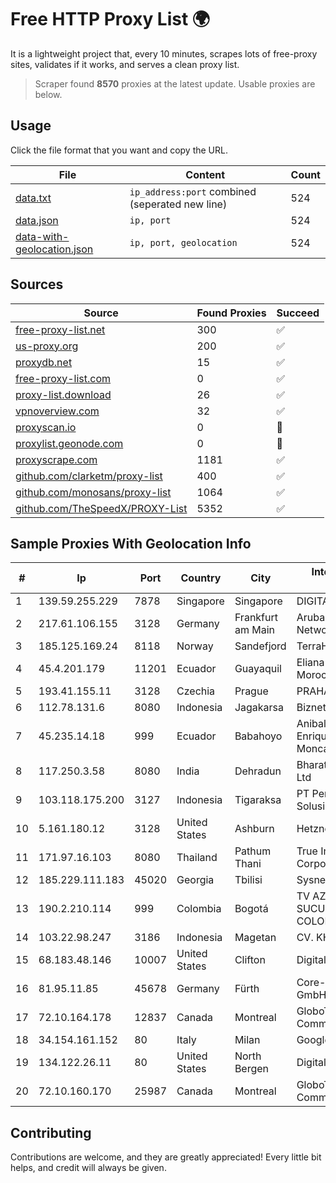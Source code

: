 
# Free HTTP Proxy List 🌍

It is a lightweight project that, every 10 minutes, scrapes lots of free-proxy sites, validates if it works, and serves a clean proxy list.


> Scraper found **8570** proxies at the latest update. Usable proxies are below.

## Usage

Click the file format that you want and copy the URL.


|File|Content|Count|
|----|-------|-----|
|[data.txt](https://raw.githubusercontent.com/themiralay/Proxy-List-World/master/data.txt)|`ip_address:port` combined (seperated new line)|524|
|[data.json](https://raw.githubusercontent.com/themiralay/Proxy-List-World/master/data.json)|`ip, port`|524|
|[data-with-geolocation.json](https://raw.githubusercontent.com/themiralay/Proxy-List-World/master/data-with-geolocation.json)|`ip, port, geolocation`|524|

## Sources

|Source|Found Proxies|Succeed|
|------|-------------|-------|
|[free-proxy-list.net](https://free-proxy-list.net)|300|✅|
|[us-proxy.org](https://www.us-proxy.org)|200|✅|
|[proxydb.net](http://proxydb.net)|15|✅|
|[free-proxy-list.com](https://free-proxy-list.com/?page=&port=&type%5B%5D=http&type%5B%5D=https&up_time=0&search=Search)|0|✅|
|[proxy-list.download](https://www.proxy-list.download/HTTP)|26|✅|
|[vpnoverview.com](https://vpnoverview.com/privacy/anonymous-browsing/free-proxy-servers)|32|✅|
|[proxyscan.io](https://www.proxyscan.io)|0|🚫|
|[proxylist.geonode.com](https://proxylist.geonode.com/api/proxy-list?limit=300&page=1&sort_by=lastChecked&sort_type=desc&protocols=http,https)|0|🚫|
|[proxyscrape.com](https://api.proxyscrape.com/v2/?request=displayproxies&protocol=http&timeout=10000&country=all&ssl=all&anonymity=all)|1181|✅|
|[github.com/clarketm/proxy-list](https://raw.githubusercontent.com/clarketm/proxy-list/master/proxy-list-raw.txt)|400|✅|
|[github.com/monosans/proxy-list](https://raw.githubusercontent.com/monosans/proxy-list/main/proxies/http.txt)|1064|✅|
|[github.com/TheSpeedX/PROXY-List](https://raw.githubusercontent.com/TheSpeedX/PROXY-List/master/http.txt)|5352|✅|


## Sample Proxies With Geolocation Info

|#|Ip|Port|Country|City|Internet Service Provider|
|-|--|----|-------|----|-------------------------|
|1|139.59.255.229|7878|Singapore|Singapore|DIGITALOCEAN|
|2|217.61.106.155|3128|Germany|Frankfurt am Main|Aruba GmbH Cloud Network DC05|
|3|185.125.169.24|8118|Norway|Sandefjord|TerraHost AS|
|4|45.4.201.179|11201|Ecuador|Guayaquil|Eliana Vanessa Morocho Oña|
|5|193.41.155.11|3128|Czechia|Prague|PRAHA12.com s.r.o.|
|6|112.78.131.6|8080|Indonesia|Jagakarsa|Biznet Networks|
|7|45.235.14.18|999|Ecuador|Babahoyo|Anibal Humberto Enriquez Moncayo(Comunicate)|
|8|117.250.3.58|8080|India|Dehradun|Bharat Sanchar Nigam Ltd|
|9|103.118.175.200|3127|Indonesia|Tigaraksa|PT Perwira Media Solusi|
|10|5.161.180.12|3128|United States|Ashburn|Hetzner Online GmbH|
|11|171.97.16.103|8080|Thailand|Pathum Thani|True Internet Corporation CO. Ltd.|
|12|185.229.111.183|45020|Georgia|Tbilisi|Sysnet LLC|
|13|190.2.210.114|999|Colombia|Bogotá|TV AZTECA SUCURSAL COLOMBIA|
|14|103.22.98.247|3186|Indonesia|Magetan|CV. KHALISTA GROUP|
|15|68.183.48.146|10007|United States|Clifton|DigitalOcean, LLC|
|16|81.95.11.85|45678|Germany|Fürth|Core-Backbone GmbH|
|17|72.10.164.178|12837|Canada|Montreal|GloboTech Communications|
|18|34.154.161.152|80|Italy|Milan|Google LLC|
|19|134.122.26.11|80|United States|North Bergen|DigitalOcean, LLC|
|20|72.10.160.170|25987|Canada|Montreal|GloboTech Communications|



## Contributing

Contributions are welcome, and they are greatly appreciated! Every
little bit helps, and credit will always be given.


